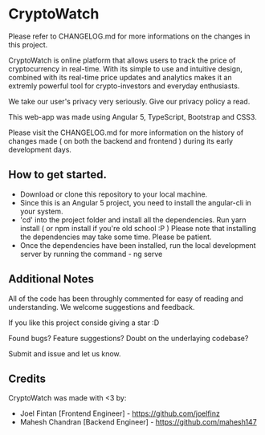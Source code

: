# CryptoWatch
Please refer to CHANGELOG.md for more informations on the changes in this project.

CryptoWatch is online platform that allows users to track the price of cryptocurrency in real-time. With its simple to use and intuitive design, combined with its real-time price updates and analytics makes it an extremly powerful tool for crypto-investors and everyday enthusiasts.

We take our user's privacy very seriously. Give our privacy policy a read.

This web-app was made using Angular 5, TypeScript, Bootstrap and CSS3.

Please visit the CHANGELOG.md for more information on the history of changes made ( on both the backend and frontend ) during its early development days.


## How to get started.

 - Download or clone this repository to your local machine.
 - Since this is an Angular 5 project, you need to install the angular-cli in your system.
 - 'cd' into the project folder and install all the dependencies. Run yarn install ( or npm install if you're old school :P )
    Please note that installing the dependencies may take some time. Please be patient.
 - Once the dependencies have been installed, run the local development server by running the command  - ng serve

## Additional Notes

All of the code has been throughly commented for easy of reading and understanding. We welcome suggestions and feedback.

If you like this project conside giving a star :D 

Found bugs? Feature suggestions? Doubt on the underlaying codebase? 

Submit and issue and let us know.


## Credits

CryptoWatch was made with <3 by:
 - Joel Fintan [Frontend Engineer] - https://github.com/joelfinz
 - Mahesh Chandran [Backend Engineer] - https://github.com/mahesh147
